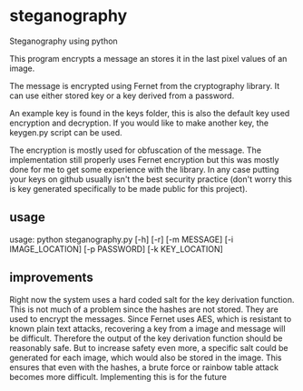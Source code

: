 # steganography
Steganography using python

This program encrypts a message an stores it in the last pixel values of an image.

The message is encrypted using Fernet from the cryptography library. It can use either stored key or a key derived from a password.

An example key is found in the keys folder, this is also the default key used encryption and decryption. If you would like to make another key, the keygen.py script can be used.

The encryption is mostly used for obfuscation of the message. The implementation still properly uses Fernet encryption but this was mostly done for me to get some experience with the library. In any case putting your keys on github usually isn't the best security practice (don't worry this is key generated specifically to be made public for this project).

## usage
usage: python steganography.py [-h] [-r] [-m MESSAGE] [-i IMAGE_LOCATION]
                        [-p PASSWORD] [-k KEY_LOCATION]

## improvements
Right now the system uses a hard coded salt for the key derivation function. This is not much of a problem since the hashes are not stored. They are used to encrypt the messages. Since Fernet uses AES, which is resistant to known plain text attacks, recovering a key from a image and message will be difficult. Therefore the output of the key derivation function should be reasonably safe. But to increase safety even more, a specific salt could be generated for each image, which would also be stored in the image. This ensures that even with the hashes, a brute force or rainbow table attack becomes more difficult. Implementing this is for the future

